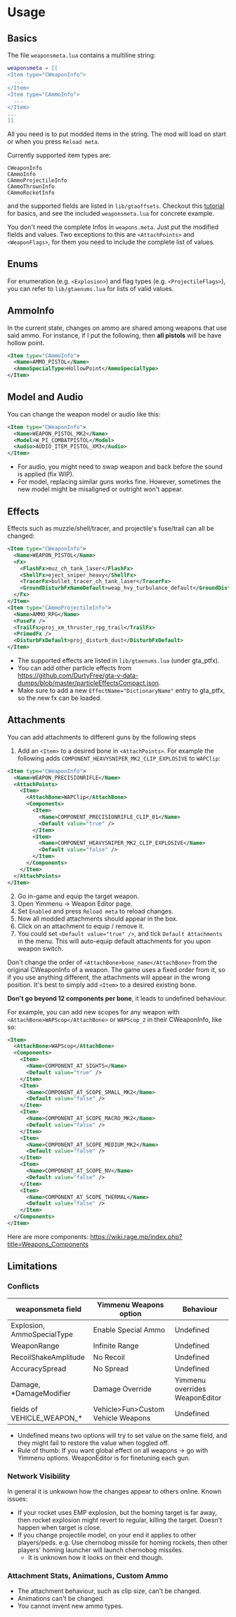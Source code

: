 # Usage

## Basics
The file `weaponsmeta.lua` contains a multiline string:
```lua
weaponsmeta = [[
<Item type="CWeaponInfo">
  ...
</Item>
<Item type="CAmmoInfo">
  ...
</Item>
...
]]
```
All you need is to put modded items in the string. The mod will load on start or when you press `Reload meta`.

Currently supported item types are:
```
CWeaponInfo
CAmmoInfo
CAmmoProjectileInfo
CAmmoThrownInfo
CAmmoRocketInfo
```
and the supported fields are listed in `lib/gtaoffsets`. Checkout this [tutorial](https://forums.gta5-mods.com/topic/36832/tutorial-basic-editing-of-weapons-meta) for basics, and see the included `weaponsmeta.lua` for concrete example.

You don't need the complete Infos in `weapons.meta`. Just put the modified fields and values. Two exceptions to this are `<AttachPoints>` and `<WeaponFlags>`, for them you need to include the complete list of values.


## Enums
For enumeration (e.g. `<Explosion>`) and flag types (e.g. `<ProjectileFlags>`), you can refer to `lib/gtaenums.lua` for lists of valid values.

## AmmoInfo
In the current state, changes on ammo are shared among weapons that use said ammo. For instance, if I put the following, then **all pistols** will be have hollow point.
```xml
<Item type="CAmmoInfo">
  <Name>AMMO_PISTOL</Name>
  <AmmoSpecialType>HollowPoint</AmmoSpecialType>
</Item>
```
## Model and Audio
You can change the weapon model or audio like this:
```xml
<Item type="CWeaponInfo">
  <Name>WEAPON_PISTOL_MK2</Name>
  <Model>W_PI_COMBATPISTOL</Model>
  <Audio>AUDIO_ITEM_PISTOL_XM3</Audio>
</Item>
```
- For audio, you might need to swap weapon and back before the sound is applied (fix WIP).
- For model, replacing similar guns works fine. However, sometimes the new model might be misaligned or outright won't appear.

## Effects
Effects such as muzzle/shell/tracer, and projectile's fuse/trail can all be changed:
```xml
<Item type="CWeaponInfo">
  <Name>WEAPON_PISTOL</Name>
  <Fx>
    <FlashFx>muz_ch_tank_laser</FlashFx>
    <ShellFx>eject_sniper_heavy</ShellFx>
    <TracerFx>bullet_tracer_ch_tank_laser</TracerFx>
    <GroundDisturbFxNameDefault>weap_hvy_turbulance_default</GroundDisturbFxNameDefault>
  </Fx>
</Item>
<Item type="CAmmoProjectileInfo">
  <Name>AMMO_RPG</Name>
  <FuseFx />
  <TrailFx>proj_xm_thruster_rpg_trail</TrailFx>
  <PrimedFx />
  <DisturbFxDefault>proj_disturb_dust</DisturbFxDefault>
</Item>
```
- The supported effects are listed in `lib/gtaenums.lua` (under gta_ptfx).
- You can add other particle effects from https://github.com/DurtyFree/gta-v-data-dumps/blob/master/particleEffectsCompact.json.
- Make sure to add a new `EffectName="DictionaryName"` entry to gta_ptfx, so the new fx can be loaded.

## Attachments
You can add attachments to different guns by the following steps
1. Add an `<Item>` to a desired bone in `<AttachPoints>`. For example the following adds `COMPONENT_HEAVYSNIPER_MK2_CLIP_EXPLOSIVE` to `WAPClip`:
```xml
<Item type="CWeaponInfo">
  <Name>WEAPON_PRECISIONRIFLE</Name>
  <AttachPoints>
    <Item>
      <AttachBone>WAPClip</AttachBone>
      <Components>
        <Item>
          <Name>COMPONENT_PRECISIONRIFLE_CLIP_01</Name>
          <Default value="true" />
        </Item>
        <Item>
          <Name>COMPONENT_HEAVYSNIPER_MK2_CLIP_EXPLOSIVE</Name>
          <Default value="false" />
        </Item>
      </Components>
    </Item>
  </AttachPoints>
</Item>
```
2. Go in-game and equip the target weapon.
3. Open Yimmenu -> Weapon Editor page.
4. Set `Enabled` and press `Reload meta` to reload changes.
5. Now all modded attachments should appear in the box.
6. Click on an attachment to equip / remove it.
7. You could set `<Default value="true" />`, and tick `Default Attachments` in the menu. This will auto-equip default attachments for you upon weapon switch.

Don't change the order of `<AttachBone>bone_name</AttachBone>` from the original CWeaponInfo of a weapon. The game uses a fixed order from it, so if you use anything different, the attachments will appear in the wrong position. It's best to simply add `<Item>` to a desired existing bone.

**Don't go beyond 12 components per bone**, it leads to undefined behaviour.

For example, you can add new scopes for any weapon with `<AttachBone>WAPScop</AttachBone>` or `WAPScop_2` in their CWeaponInfo, like so:
```xml
<Item>
  <AttachBone>WAPScop</AttachBone>
  <Components>
    <Item>
      <Name>COMPONENT_AT_SIGHTS</Name>
      <Default value="true" />
    </Item>
    <Item>
      <Name>COMPONENT_AT_SCOPE_SMALL_MK2</Name>
      <Default value="false" />
    </Item>
    <Item>
      <Name>COMPONENT_AT_SCOPE_MACRO_MK2</Name>
      <Default value="false" />
    </Item>
    <Item>
      <Name>COMPONENT_AT_SCOPE_MEDIUM_MK2</Name>
      <Default value="false" />
    </Item>
    <Item>
      <Name>COMPONENT_AT_SCOPE_NV</Name>
      <Default value="false" />
    </Item>
    <Item>
      <Name>COMPONENT_AT_SCOPE_THERMAL</Name>
      <Default value="false" />
    </Item>
  </Components>
</Item>
```
Here are more components: https://wiki.rage.mp/index.php?title=Weapons_Components

## Limitations
### Conflicts

|  weaponsmeta field    | Yimmenu Weapons option |Behaviour|
| -------- | ------- |-|
| Explosion, AmmoSpecialType |   Enable Special Ammo  |Undefined|
| WeaponRange |  Infinite Range |Undefined|
| RecoilShakeAmplitude |  No Recoil |Undefined|
| AccuracySpread |  No Spread|Undefined|
| Damage, *DamageModifier |  Damage Override|Yimmenu overrides WeaponEditor|
| fields of VEHICLE_WEAPON_* |  Vehicle>Fun>Custom Vehicle Weapons|Undefined|
- Undefined means two options will try to set value on the same field, and they might fail to restore the value when toggled off.
- Rule of thumb: If you want global effect on all weapons -> go with Yimmenu options. WeaponEditor is for finetuning each gun.

### Network Visibility
In general it is unkwown how the changes appear to others online. Known issues:
- If your rocket uses EMP explosion, but the homing target is far away, then rocket explosion might revert to regular, killing the target. Doesn't happen when target is close.
- If you change projectile model, on your end it applies to other players/peds. e.g. Use chernobog missile for homing rockets, then other players' homing launcher will launch chernobog missiles.
    - It is unknown how it looks on their end though.

### Attachment Stats, Animations, Custom Ammo
- The attachment behaviour, such as clip size, can't be changed.
- Animations can't be changed.
- You cannot invent new ammo types.